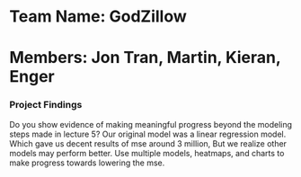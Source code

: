 # Team Name: GodZillow

# Members: Jon Tran, Martin, Kieran, Enger

### Project Findings
Do you show evidence of making meaningful progress beyond the modeling steps made in lecture 5?
Our original model was a linear regression model. Which gave us decent results of mse around 3 million, But we realize other models may perform better.
Use multiple models, heatmaps, and charts to make progress towards lowering the mse. 
